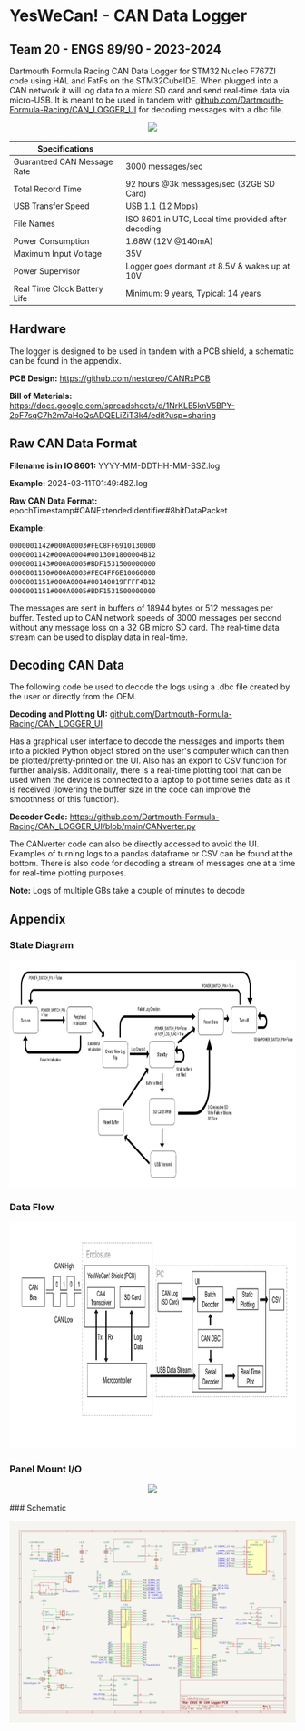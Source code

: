 # YesWeCan! - CAN Data Logger
## Team 20 - ENGS 89/90 - 2023-2024
Dartmouth Formula Racing CAN Data Logger for STM32 Nucleo F767ZI code using HAL and FatFs on the STM32CubeIDE. When plugged into a CAN network it will log data to a micro SD card and send real-time data via micro-USB. It is meant to be used in tandem with [github.com/Dartmouth-Formula-Racing/CAN_LOGGER_UI](https://github.com/Dartmouth-Formula-Racing/CAN_LOGGER_UI) for decoding messages with a dbc file.

<p align="center">
<img src="images/DeviceOverview.png" height="500">
</p>


| Specifications |  |
| --- | --- |
|  Guaranteed CAN Message Rate | 3000 messages/sec |
| Total Record Time | 92 hours @3k messages/sec (32GB SD Card) |
| USB Transfer Speed |USB 1.1 (12 Mbps) |
| File Names | ISO 8601 in UTC, Local time provided after decoding |
| Power Consumption | 1.68W (12V @140mA) |
|Maximum Input Voltage | 35V |
| Power Supervisor | Logger goes dormant at 8.5V & wakes up at 10V |
| Real Time Clock Battery Life | Minimum: 9 years, Typical: 14 years |





## Hardware
The logger is designed to be used in tandem with a PCB shield, a schematic can be found in the appendix. 

**PCB Design:** https://github.com/nestoreo/CANRxPCB

**Bill of Materials:** https://docs.google.com/spreadsheets/d/1NrKLE5knV5BPY-2oF7sqC7h2m7aHoQsADQELiZiT3k4/edit?usp=sharing

## Raw CAN Data Format
**Filename is in IO 8601:** YYYY-MM-DDTHH-MM-SSZ.log

**Example:** 2024-03-11T01:49:48Z.log 

**Raw CAN Data Format:** epochTimestamp#CANExtendedIdentifier#8bitDataPacket

**Example:**
```
0000001142#000A0003#FEC8FF6910130000
0000001142#000A0004#0013001800004B12
0000001143#000A0005#BDF1531500000000
0000001150#000A0003#FEC4FF6E10060000
0000001151#000A0004#00140019FFFF4B12
0000001151#000A0005#BDF1531500000000
```

The messages are sent in buffers of 18944 bytes or 512 messages per buffer. Tested up to CAN network speeds of 3000 messages per second without any message loss on a 32 GB micro SD card. The real-time data stream can be used to display data in real-time.

## Decoding CAN Data

The following code be used to decode the logs using a .dbc file created by the user or directly from the OEM. 

**Decoding and Plotting UI:** [github.com/Dartmouth-Formula-Racing/CAN_LOGGER_UI](https://github.com/Dartmouth-Formula-Racing/CAN_LOGGER_UI)

Has a graphical user interface to decode the messages and imports them into a pickled Python object stored on the user's computer which can then be plotted/pretty-printed on the UI. Also has an export to CSV function for further analysis. Additionally, there is a real-time plotting tool that can be used when the device is connected to a laptop to plot time series data as it is received (lowering the buffer size in the code can improve the smoothness of this function).

**Decoder Code:** https://github.com/Dartmouth-Formula-Racing/CAN_LOGGER_UI/blob/main/CANverter.py

The CANverter code can also be directly accessed to avoid the UI. Examples of turning logs to a pandas dataframe or CSV can be found at the bottom. There is also code for decoding a stream of messages one at a time for real-time plotting purposes.

**Note:** Logs of multiple GBs take a couple of minutes to decode

## Appendix


### State Diagram
<p align="center">
 <img src="images/StateDiagram.png" height="400" >
</p>

### Data Flow
<p align="center">
 <img src="images/InformationFlowDiagram.png" height="400">
</p>

### Panel Mount I/O
<p align="center">
 <img src="images/PanelMountIO.png" height="400" >
</p>
### Schematic
<p align="center">
 <img src="images/DeviceSchematic.png" >
</p>
